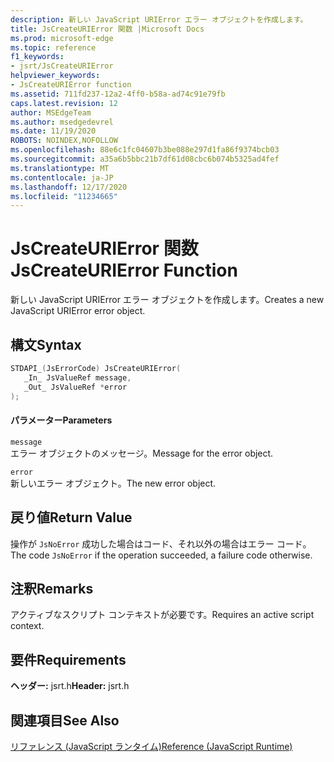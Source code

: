 ```yaml
---
description: 新しい JavaScript URIError エラー オブジェクトを作成します。
title: JsCreateURIError 関数 |Microsoft Docs
ms.prod: microsoft-edge
ms.topic: reference
f1_keywords:
- jsrt/JsCreateURIError
helpviewer_keywords:
- JsCreateURIError function
ms.assetid: 711fd237-12a2-4ff0-b58a-ad74c91e79fb
caps.latest.revision: 12
author: MSEdgeTeam
ms.author: msedgedevrel
ms.date: 11/19/2020
ROBOTS: NOINDEX,NOFOLLOW
ms.openlocfilehash: 88e6c1fc04607b3be088e297d1fa86f9374bcb03
ms.sourcegitcommit: a35a6b5bbc21b7df61d08cbc6b074b5325ad4fef
ms.translationtype: MT
ms.contentlocale: ja-JP
ms.lasthandoff: 12/17/2020
ms.locfileid: "11234665"
---
```

# <span data-ttu-id="7d886-103">JsCreateURIError 関数</span><span class="sxs-lookup"><span data-stu-id="7d886-103">JsCreateURIError Function</span></span>

<span data-ttu-id="7d886-104">新しい JavaScript URIError エラー オブジェクトを作成します。</span><span class="sxs-lookup"><span data-stu-id="7d886-104">Creates a new JavaScript URIError error object.</span></span>  
  
## <span data-ttu-id="7d886-105">構文</span><span class="sxs-lookup"><span data-stu-id="7d886-105">Syntax</span></span>  
  
```cpp  
STDAPI_(JsErrorCode) JsCreateURIError(  
   _In_ JsValueRef message,  
   _Out_ JsValueRef *error  
);  
```  
  
#### <span data-ttu-id="7d886-106">パラメーター</span><span class="sxs-lookup"><span data-stu-id="7d886-106">Parameters</span></span>  
 `message`  
 <span data-ttu-id="7d886-107">エラー オブジェクトのメッセージ。</span><span class="sxs-lookup"><span data-stu-id="7d886-107">Message for the error object.</span></span>  
  
 `error`  
 <span data-ttu-id="7d886-108">新しいエラー オブジェクト。</span><span class="sxs-lookup"><span data-stu-id="7d886-108">The new error object.</span></span>  
  
## <span data-ttu-id="7d886-109">戻り値</span><span class="sxs-lookup"><span data-stu-id="7d886-109">Return Value</span></span>  
 <span data-ttu-id="7d886-110">操作が `JsNoError` 成功した場合はコード、それ以外の場合はエラー コード。</span><span class="sxs-lookup"><span data-stu-id="7d886-110">The code `JsNoError` if the operation succeeded, a failure code otherwise.</span></span>  
  
## <span data-ttu-id="7d886-111">注釈</span><span class="sxs-lookup"><span data-stu-id="7d886-111">Remarks</span></span>  
 <span data-ttu-id="7d886-112">アクティブなスクリプト コンテキストが必要です。</span><span class="sxs-lookup"><span data-stu-id="7d886-112">Requires an active script context.</span></span>  
  
## <span data-ttu-id="7d886-113">要件</span><span class="sxs-lookup"><span data-stu-id="7d886-113">Requirements</span></span>  
 <span data-ttu-id="7d886-114">**ヘッダー:** jsrt.h</span><span class="sxs-lookup"><span data-stu-id="7d886-114">**Header:** jsrt.h</span></span>  
  
## <span data-ttu-id="7d886-115">関連項目</span><span class="sxs-lookup"><span data-stu-id="7d886-115">See Also</span></span>  
 [<span data-ttu-id="7d886-116">リファレンス (JavaScript ランタイム)</span><span class="sxs-lookup"><span data-stu-id="7d886-116">Reference (JavaScript Runtime)</span></span>](../chakra-hosting/reference-javascript-runtime.md)

